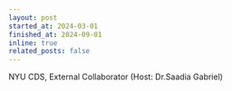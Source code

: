 ```yaml
---
layout: post
started_at: 2024-03-01
finished_at: 2024-09-01
inline: true
related_posts: false
---
```


NYU CDS, External Collaborator (Host: Dr.Saadia Gabriel) 
